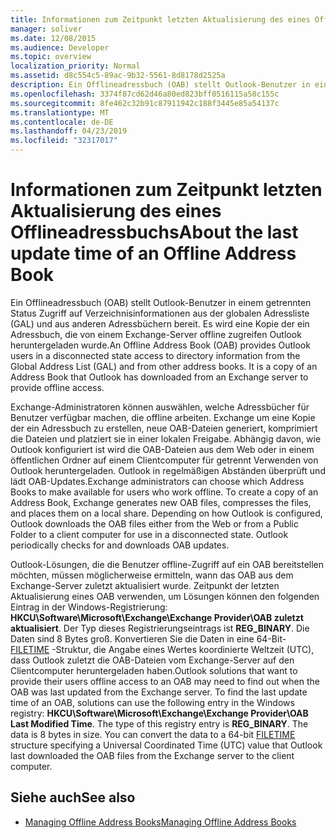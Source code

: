 ```yaml
---
title: Informationen zum Zeitpunkt letzten Aktualisierung des eines Offlineadressbuchs
manager: soliver
ms.date: 12/08/2015
ms.audience: Developer
ms.topic: overview
localization_priority: Normal
ms.assetid: d8c554c5-89ac-9b32-5561-8d8178d2525a
description: Ein Offlineadressbuch (OAB) stellt Outlook-Benutzer in einem getrennten Status Zugriff auf Verzeichnisinformationen aus der globalen Adressliste (GAL) und aus anderen Adressbüchern bereit.
ms.openlocfilehash: 3374f87cd62d46a80ed823bff0516115a58c155c
ms.sourcegitcommit: 8fe462c32b91c87911942c188f3445e85a54137c
ms.translationtype: MT
ms.contentlocale: de-DE
ms.lasthandoff: 04/23/2019
ms.locfileid: "32317017"
---
```

# <a name="about-the-last-update-time-of-an-offline-address-book"></a><span data-ttu-id="d4255-103">Informationen zum Zeitpunkt letzten Aktualisierung des eines Offlineadressbuchs</span><span class="sxs-lookup"><span data-stu-id="d4255-103">About the last update time of an Offline Address Book</span></span>

<span data-ttu-id="d4255-p101">Ein Offlineadressbuch (OAB) stellt Outlook-Benutzer in einem getrennten Status Zugriff auf Verzeichnisinformationen aus der globalen Adressliste (GAL) und aus anderen Adressbüchern bereit. Es wird eine Kopie der ein Adressbuch, die von einem Exchange-Server offline zugreifen Outlook heruntergeladen wurde.</span><span class="sxs-lookup"><span data-stu-id="d4255-p101">An Offline Address Book (OAB) provides Outlook users in a disconnected state access to directory information from the Global Address List (GAL) and from other address books. It is a copy of an Address Book that Outlook has downloaded from an Exchange server to provide offline access.</span></span>
  
<span data-ttu-id="d4255-p102">Exchange-Administratoren können auswählen, welche Adressbücher für Benutzer verfügbar machen, die offline arbeiten. Exchange um eine Kopie der ein Adressbuch zu erstellen, neue OAB-Dateien generiert, komprimiert die Dateien und platziert sie in einer lokalen Freigabe. Abhängig davon, wie Outlook konfiguriert ist wird die OAB-Dateien aus dem Web oder in einem öffentlichen Ordner auf einem Clientcomputer für getrennt Verwenden von Outlook heruntergeladen. Outlook in regelmäßigen Abständen überprüft und lädt OAB-Updates.</span><span class="sxs-lookup"><span data-stu-id="d4255-p102">Exchange administrators can choose which Address Books to make available for users who work offline. To create a copy of an Address Book, Exchange generates new OAB files, compresses the files, and places them on a local share. Depending on how Outlook is configured, Outlook downloads the OAB files either from the Web or from a Public Folder to a client computer for use in a disconnected state. Outlook periodically checks for and downloads OAB updates.</span></span>
  
<span data-ttu-id="d4255-p103">Outlook-Lösungen, die die Benutzer offline-Zugriff auf ein OAB bereitstellen möchten, müssen möglicherweise ermitteln, wann das OAB aus dem Exchange-Server zuletzt aktualisiert wurde. Zeitpunkt der letzten Aktualisierung eines OAB verwenden, um Lösungen können den folgenden Eintrag in der Windows-Registrierung: **HKCU\Software\Microsoft\Exchange\Exchange Provider\OAB zuletzt aktualisiert**. Der Typ dieses Registrierungseintrags ist **REG_BINARY**. Die Daten sind 8 Bytes groß. Konvertieren Sie die Daten in eine 64-Bit- [FILETIME](https://msdn.microsoft.com/library/9baf8a0e-59e3-4fbd-9616-2ec9161520d1%28Office.15%29.aspx) -Struktur, die Angabe eines Wertes koordinierte Weltzeit (UTC), dass Outlook zuletzt die OAB-Dateien vom Exchange-Server auf den Clientcomputer heruntergeladen haben.</span><span class="sxs-lookup"><span data-stu-id="d4255-p103">Outlook solutions that want to provide their users offline access to an OAB may need to find out when the OAB was last updated from the Exchange server. To find the last update time of an OAB, solutions can use the following entry in the Windows registry: **HKCU\Software\Microsoft\Exchange\Exchange Provider\OAB Last Modified Time**. The type of this registry entry is **REG_BINARY**. The data is 8 bytes in size. You can convert the data to a 64-bit [FILETIME](https://msdn.microsoft.com/library/9baf8a0e-59e3-4fbd-9616-2ec9161520d1%28Office.15%29.aspx) structure specifying a Universal Coordinated Time (UTC) value that Outlook last downloaded the OAB files from the Exchange server to the client computer.</span></span> 
  
## <a name="see-also"></a><span data-ttu-id="d4255-115">Siehe auch</span><span class="sxs-lookup"><span data-stu-id="d4255-115">See also</span></span>

- [<span data-ttu-id="d4255-116">Managing Offline Address Books</span><span class="sxs-lookup"><span data-stu-id="d4255-116">Managing Offline Address Books</span></span>](https://msdn.microsoft.com/library/b7f26eca-b93b-4834-ba50-11febdefbb18.aspx)

